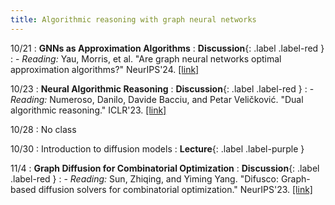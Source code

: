 ```yaml
---
title: Algorithmic reasoning with graph neural networks
---
```


10/21
: **GNNs as Approximation Algorithms**
  : **Discussion**{: .label .label-red }
: - *Reading:* Yau, Morris, et al. "Are graph neural networks optimal approximation algorithms?" NeurIPS'24. [[link]](https://arxiv.org/html/2310.00526v4)

10/23
: **Neural Algorithmic Reasoning**
  : **Discussion**{: .label .label-red }
: - *Reading:* Numeroso, Danilo, Davide Bacciu, and Petar Veličković. "Dual algorithmic reasoning." ICLR'23. [[link]](https://arxiv.org/abs/2302.04496)

10/28
: No class

10/30
: Introduction to diffusion models
  : **Lecture**{: .label .label-purple }

11/4
: **Graph Diffusion for Combinatorial Optimization**
  : **Discussion**{: .label .label-red }
: - *Reading:* Sun, Zhiqing, and Yiming Yang. "Difusco: Graph-based diffusion solvers for combinatorial optimization." NeurIPS'23. [[link]](https://arxiv.org/abs/2302.08224)